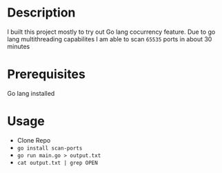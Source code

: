 # Description
I built this project mostly to try out Go lang cocurrency feature. Due to go lang multithreading capabilites I am able to scan `65535` ports in about 30 minutes
# Prerequisites
Go lang installed
# Usage
* Clone Repo
* ``` go install scan-ports ```
* ``` go run main.go > output.txt ```
* ``` cat output.txt | grep OPEN ```
